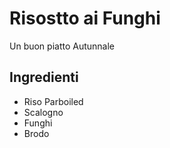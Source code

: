 # Risostto ai Funghi
Un buon piatto Autunnale

## Ingredienti
* Riso Parboiled
* Scalogno
* Funghi
* Brodo
